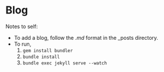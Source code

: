 # Blog

Notes to self:

- To add a blog, follow the _.md_ format in the \_posts directory.
- To run,
  1. `gem install bundler`
  2. `bundle install`
  3. `bundle exec jekyll serve --watch`
